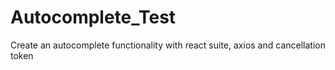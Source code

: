 # Autocomplete_Test
Create an autocomplete functionality with react suite, axios and cancellation token
